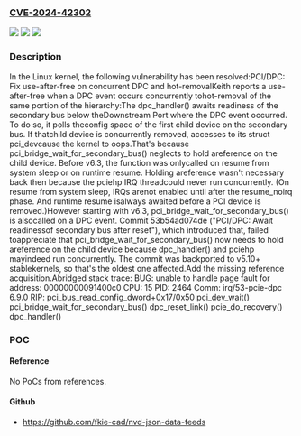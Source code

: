 ### [CVE-2024-42302](https://cve.mitre.org/cgi-bin/cvename.cgi?name=CVE-2024-42302)
![](https://img.shields.io/static/v1?label=Product&message=Linux&color=blue)
![](https://img.shields.io/static/v1?label=Version&message=189f856e76f5%3C%20f63df70b439b%20&color=brighgreen)
![](https://img.shields.io/static/v1?label=Vulnerability&message=n%2Fa&color=brighgreen)

### Description

In the Linux kernel, the following vulnerability has been resolved:PCI/DPC: Fix use-after-free on concurrent DPC and hot-removalKeith reports a use-after-free when a DPC event occurs concurrently tohot-removal of the same portion of the hierarchy:The dpc_handler() awaits readiness of the secondary bus below theDownstream Port where the DPC event occurred.  To do so, it polls theconfig space of the first child device on the secondary bus.  If thatchild device is concurrently removed, accesses to its struct pci_devcause the kernel to oops.That's because pci_bridge_wait_for_secondary_bus() neglects to hold areference on the child device.  Before v6.3, the function was onlycalled on resume from system sleep or on runtime resume.  Holding areference wasn't necessary back then because the pciehp IRQ threadcould never run concurrently.  (On resume from system sleep, IRQs arenot enabled until after the resume_noirq phase.  And runtime resume isalways awaited before a PCI device is removed.)However starting with v6.3, pci_bridge_wait_for_secondary_bus() is alsocalled on a DPC event.  Commit 53b54ad074de ("PCI/DPC: Await readinessof secondary bus after reset"), which introduced that, failed toappreciate that pci_bridge_wait_for_secondary_bus() now needs to hold areference on the child device because dpc_handler() and pciehp mayindeed run concurrently.  The commit was backported to v5.10+ stablekernels, so that's the oldest one affected.Add the missing reference acquisition.Abridged stack trace:  BUG: unable to handle page fault for address: 00000000091400c0  CPU: 15 PID: 2464 Comm: irq/53-pcie-dpc 6.9.0  RIP: pci_bus_read_config_dword+0x17/0x50  pci_dev_wait()  pci_bridge_wait_for_secondary_bus()  dpc_reset_link()  pcie_do_recovery()  dpc_handler()

### POC

#### Reference
No PoCs from references.

#### Github
- https://github.com/fkie-cad/nvd-json-data-feeds

